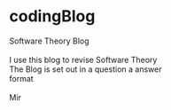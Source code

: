 # codingBlog
Software Theory Blog\
\
I use this blog to revise Software Theory\
The Blog is set out in a question a answer\
format\
\
Mir
